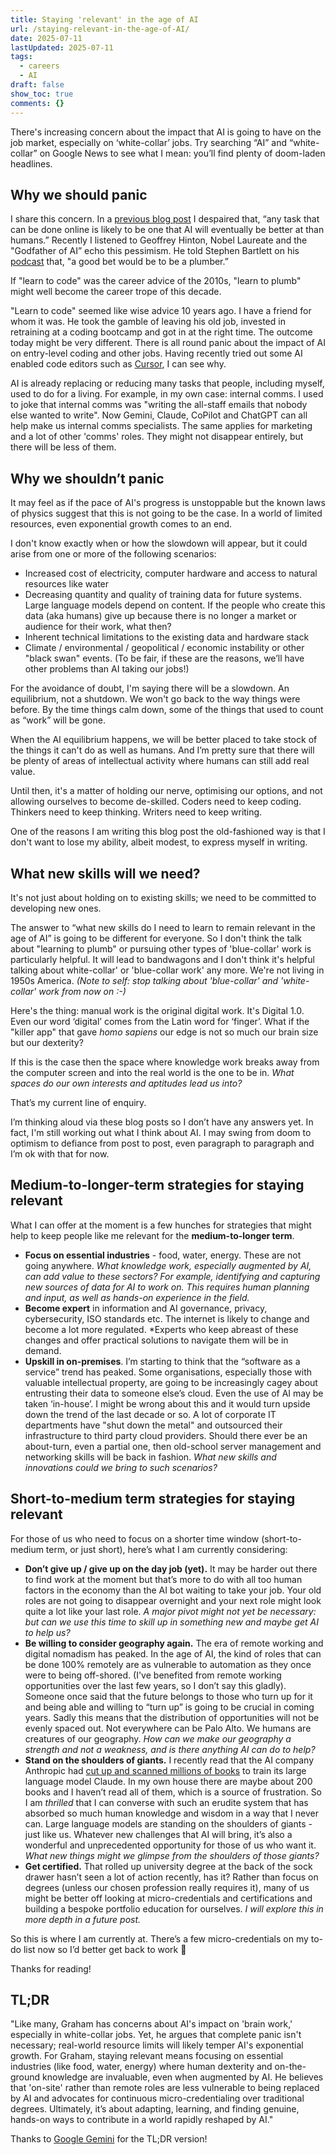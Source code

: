 ```yaml
---
title: Staying 'relevant' in the age of AI
url: /staying-relevant-in-the-age-of-AI/
date: 2025-07-11
lastUpdated: 2025-07-11
tags:
  - careers
  - AI
draft: false
show_toc: true
comments: {}
---
```

There's increasing concern about the impact that AI is going to have on the job market, especially on ‘white-collar’ jobs. Try searching “AI” and “white-collar” on Google News to see what I mean: you’ll find plenty of doom-laden headlines.

<!--more-->

## Why we should panic

I share this concern. In a [previous blog post](https://www.word2web.co.uk/obligatory-post-about-ai/) I despaired that, “any task that can be done online is likely to be one that AI will eventually be better at than humans.”  Recently I listened to Geoffrey Hinton, Nobel Laureate and the "Godfather of AI” echo this pessimism. He told Stephen Bartlett on his [podcast](https://music.youtube.com/watch?v=giT0ytynSqg&feature=shared) that, "a good bet would be to be a plumber.”

If "learn to code" was the career advice of the 2010s, "learn to plumb" might well become the career trope of this decade.

"Learn to code" seemed like wise advice 10 years ago. I have a friend for whom it was. He took the gamble of leaving his old job, invested in retraining at a coding bootcamp and got in at the right time. The outcome today might be very different. There is all round panic about the impact of AI on entry-level coding and other jobs. Having recently tried out some AI enabled code editors such as [Cursor](https://cursor.com/), I can see why.

AI is already replacing or reducing many tasks that people, including myself, used to do for a living. For example, in my own case: internal comms. I used to joke that internal comms was "writing the all-staff emails that nobody else wanted to write". Now Gemini, Claude, CoPilot and ChatGPT can all help make us internal comms specialists. The same applies for marketing and a lot of other 'comms' roles. They might not disappear entirely, but there will be less of them.

## Why we shouldn’t panic

It may feel as if the pace of AI's progress is unstoppable but the known laws of physics suggest that this is not going to be the case. In a world of limited resources, even exponential growth comes to an end.

I don't know exactly when or how the slowdown will appear, but it could arise from one or more of the following scenarios:

* Increased cost of electricity, computer hardware and access to natural resources like water  
* Decreasing quantity and quality of training data for future systems. Large language models depend on content. If the people who create this data (aka humans) give up because there is no longer a market or audience for their work, what then?  
* Inherent technical limitations to the existing data and hardware stack  
* Climate / environmental / geopolitical / economic instability or other "black swan" events. (To be fair, if these are the reasons, we’ll have other problems than AI taking our jobs!)

For the avoidance of doubt, I'm saying there will be a slowdown. An equilibrium, not a shutdown. We won't  go back to the way things were before. By the time things calm down, some of the things that used to count as “work” will be gone.

When the AI equilibrium happens, we will be better placed to take stock of the things it can't do as well as humans. And I’m pretty sure that there will be plenty of areas of intellectual activity where humans can still add real value.

Until then, it's a matter of holding our nerve, optimising our options, and not allowing ourselves to become de-skilled. Coders need to keep coding. Thinkers need to keep thinking. Writers need to keep writing.

One of the reasons I am writing this blog post the old-fashioned way is that I don't want to lose my ability, albeit modest, to express myself in writing.

## What new skills will we need?

It's not just about holding on to existing skills; we need to be committed to developing new ones.

The answer to “what new skills do I need to learn to remain relevant in the age of AI” is going to be different for everyone. So I don't think the talk about "learning to plumb" or pursuing other types of 'blue-collar' work is particularly helpful. It will lead to bandwagons and I don't think it's helpful talking about white-collar' or 'blue-collar work' any more. We're not living in 1950s America. *(Note to self: stop talking about 'blue-collar' and 'white-collar' work from now on :-)*

Here's the thing: manual work is the original digital work. It's Digital 1.0. Even our word ‘digital’ comes from the Latin word for ‘finger’. What if the "killer app" that gave *homo sapiens* our edge is not so much our brain size but our dexterity?

If this is the case then the space where knowledge work breaks away from the computer screen and into the real world is the one to be in. *What spaces do our own interests and aptitudes lead us into?*

That’s my current line of enquiry.

I’m thinking aloud via these blog posts so I don’t have any answers yet. In fact, I'm still working out what I think about AI. I may swing from doom to optimism to defiance from post to post, even paragraph to paragraph and I’m ok with that for now.

## Medium-to-longer-term strategies for staying relevant

What I can offer at the moment is a few hunches for strategies that might help to keep people like me relevant for the **medium-to-longer term**.

* **Focus on essential industries** - food, water, energy. These are not going anywhere. *What knowledge work, especially augmented by AI, can add value to these sectors? For example, identifying and capturing new sources of data for AI to work on. This requires human planning and input, as well as hands-on experience in the field.*
* **Become expert** in information and AI governance, privacy, cybersecurity, ISO standards etc. The internet is likely to change and become a lot more regulated. *Experts who keep abreast of these changes and offer practical solutions to navigate them will be in demand.
* **Upskill in on-premises**. I’m starting to think that the “software as a service” trend has peaked. Some organisations, especially those with valuable intellectual property, are going to be increasingly cagey about entrusting their data to someone else’s cloud. Even the use of AI may be taken ‘in-house’. I might be wrong about this and it would turn upside down the trend of the last decade or so. A lot of corporate IT departments have "shut down the metal" and outsourced their infrastructure to third party cloud providers. Should there ever be an about-turn, even a partial one, then old-school server management and networking skills will be back in fashion. *What new skills and innovations could we bring to such scenarios?*

## Short-to-medium term strategies for staying relevant

For those of us who need to focus on a shorter time window (short-to-medium term, or just short), here’s what I am currently considering:

* **Don’t give up / give up on the day job (yet).** It may be harder out there to find work at the moment but that’s more to do with all too human factors in the economy than the AI bot waiting to take your job. Your old roles are not going to disappear overnight and your next role might look quite a lot like your last role. *A major pivot might not yet be necessary: but can we use this time to skill up in something new and maybe get AI to help us?*  
* **Be willing to consider geography again.** The era of remote working and digital nomadism has peaked. In the age of AI, the kind of roles that can be done 100% remotely are as vulnerable to automation as they once were to being off-shored. (I've benefited from remote working opportunities over the last few years, so I don’t say this gladly). Someone once said that the future belongs to those who turn up for it and being able and willing to “turn up” is going to be crucial in coming years. Sadly this means that the distribution of opportunities will not be evenly spaced out. Not everywhere can be Palo Alto. We humans are creatures of our geography. *How can we make our geography a strength and not a weakness, and is there anything AI can do to help?*  
* **Stand on the shoulders of giants.** I recently read that the AI company Anthropic had [cut up and scanned millions of books](https://www.msn.com/en-us/money/other/anthropic-cut-up-millions-of-used-books-to-train-claude-and-downloaded-over-7-million-pirated-ones-too-a-judge-said/ar-AA1HnFbI) to train its large language model Claude. In my own house there are maybe about 200 books and I haven’t read all of them, which is a source of frustration. So I am *thrilled* that I can converse with such an erudite system that has absorbed so much human knowledge and wisdom in a way that I never can. Large language models are standing on the shoulders of giants \- just like us. Whatever new challenges that AI will bring, it’s also a wonderful and unprecedented opportunity for those of us who want it. *What new things might we glimpse from the shoulders of those giants?*  
* **Get certified.** That rolled up university degree at the back of the sock drawer hasn’t seen a lot of action recently, has it? Rather than focus on degrees (unless our chosen profession really requires it), many of us might be better off looking at micro-credentials and certifications and building a bespoke portfolio education for ourselves. *I will explore this in more depth in a future post.*

So this is where I am currently at. There’s a few micro-credentials on my to-do list now so I’d better get back to work 🙂

Thanks for reading!

## TL;DR

"Like many, Graham has concerns about AI's impact on 'brain work,' especially in white-collar jobs. Yet, he argues that complete panic isn't necessary; real-world resource limits will likely temper AI's exponential growth. For Graham, staying relevant means focusing on essential industries (like food, water, energy) where human dexterity and on-the-ground knowledge are invaluable, even when augmented by AI. He believes that 'on-site' rather than remote roles are less vulnerable to being replaced by AI and advocates for continuous micro-credentialing over traditional degrees. Ultimately, it’s about adapting, learning, and finding genuine, hands-on ways to contribute in a world rapidly reshaped by AI."

Thanks to [Google Gemini](https://gemini.google.com/) for the TL;DR version!
